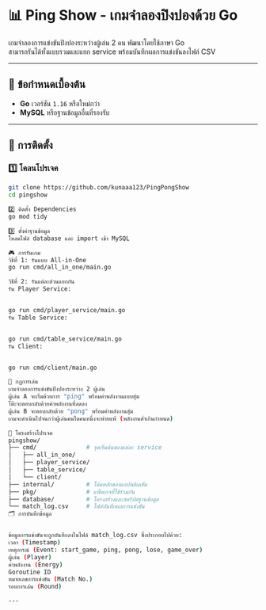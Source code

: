 # 📊 Ping Show - เกมจำลองปิงปองด้วย Go

เกมจำลองการแข่งขันปิงปองระหว่างผู้เล่น 2 คน พัฒนาโดยใช้ภาษา Go  
สามารถรันได้ทั้งแบบรวมและแยก service พร้อมบันทึกผลการแข่งขันลงไฟล์ CSV

---

## 📝 ข้อกำหนดเบื้องต้น

- **Go** เวอร์ชัน `1.16` หรือใหม่กว่า  
- **MySQL** หรือฐานข้อมูลอื่นที่รองรับ

---

## 🚀 การติดตั้ง

### 1️⃣ โคลนโปรเจค

```bash
git clone https://github.com/kunaaa123/PingPongShow
cd pingshow

2️⃣ ติดตั้ง Dependencies
go mod tidy

3️⃣ ตั้งค่าฐานข้อมูล
โหลดไฟล์ database และ import เข้า MySQL

🎮 การรันเกม
วิธีที่ 1: รันแบบ All-in-One
go run cmd/all_in_one/main.go

วิธีที่ 2: รันแต่ละส่วนแยกกัน
รัน Player Service:


go run cmd/player_service/main.go
รัน Table Service:


go run cmd/table_service/main.go
รัน Client:


go run cmd/client/main.go

📖 กฎการเล่น
เกมจำลองการแข่งขันปิงปองระหว่าง 2 ผู้เล่น
ผู้เล่น A จะเริ่มด้วยการ "ping" พร้อมค่าพลังงานแบบสุ่ม
โต๊ะจะตอบกลับด้วยค่าพลังงานที่ลดลง
ผู้เล่น B จะตอบกลับด้วย "pong" พร้อมค่าพลังงานสุ่ม
เกมจะดำเนินไปจนกว่าผู้เล่นคนใดคนหนึ่งจะพ่ายแพ้ (พลังงานต่ำเกินกำหนด)

📁 โครงสร้างโปรเจค
pingshow/
├── cmd/              # จุดเริ่มต้นของแต่ละ service
│   ├── all_in_one/
│   ├── player_service/
│   ├── table_service/
│   └── client/
├── internal/         # โค้ดหลักของแอปพลิเคชัน
├── pkg/              # แพ็คเกจที่ใช้ร่วมกัน
├── database/         # โครงสร้างและสคริปต์ฐานข้อมูล
└── match_log.csv     # ไฟล์บันทึกผลการแข่งขัน
🗂️ การบันทึกข้อมูล


ข้อมูลการแข่งขันจะถูกบันทึกลงในไฟล์ match_log.csv ซึ่งประกอบไปด้วย:
เวลา (Timestamp)
เหตุการณ์ (Event: start_game, ping, pong, lose, game_over)
ผู้เล่น (Player)
ค่าพลังงาน (Energy)
Goroutine ID
หมายเลขการแข่งขัน (Match No.)
รอบการเล่น (Round)

---